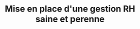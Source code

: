 ---
tags: gouvernance_cards
cardOrder: order:3;

title: Mise en place d'une gestion RH saine et perenne
image: /img/mise_en_place.png

altImage: gestion RH
jqueryClass: gestion

---